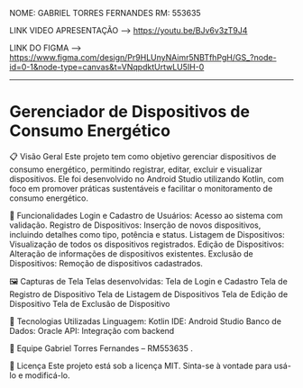 NOME: GABRIEL TORRES FERNANDES
RM: 553635

LINK VIDEO APRESENTAÇÃO --> https://youtu.be/BJv6v3zT9J4

LINK DO FIGMA --> https://www.figma.com/design/Pr9HLUnyNAimr5NBTfhPgH/GS_?node-id=0-1&node-type=canvas&t=VNqpdktUrtwLU5IH-0

------------------------------------------------------------------------------------------------------------------------------

# Gerenciador de Dispositivos de Consumo Energético
📋 Visão Geral
Este projeto tem como objetivo gerenciar dispositivos de consumo energético, permitindo registrar, editar, excluir e visualizar dispositivos. Ele foi desenvolvido no Android Studio utilizando Kotlin, com foco em promover práticas sustentáveis e facilitar o monitoramento de consumo energético.

📱 Funcionalidades
Login e Cadastro de Usuários: Acesso ao sistema com validação.
Registro de Dispositivos: Inserção de novos dispositivos, incluindo detalhes como tipo, potência e status.
Listagem de Dispositivos: Visualização de todos os dispositivos registrados.
Edição de Dispositivos: Alteração de informações de dispositivos existentes.
Exclusão de Dispositivos: Remoção de dispositivos cadastrados.

🖼️ Capturas de Tela
Telas desenvolvidas:
Tela de Login e Cadastro
Tela de Registro de Dispositivo
Tela de Listagem de Dispositivos
Tela de Edição de Dispositivo
Tela de Exclusão de Dispositivo


🚀 Tecnologias Utilizadas
Linguagem: Kotlin
IDE: Android Studio
Banco de Dados: Oracle 
API: Integração com backend 

👥 Equipe
Gabriel Torres Fernandes – RM553635 .

📄 Licença
Este projeto está sob a licença MIT. Sinta-se à vontade para usá-lo e modificá-lo.
